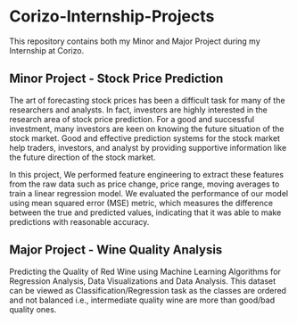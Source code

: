 # Corizo-Internship-Projects
This repository contains both my Minor and Major Project during my Internship at Corizo.


## Minor Project - Stock Price Prediction

The art of forecasting stock prices has been a difficult task for many of the researchers and analysts. In fact, investors are highly interested in the research area of stock price prediction. For a good and successful investment, many investors are keen on knowing the future situation of the stock market. Good and effective prediction systems for the stock market help traders, investors, and analyst by providing supportive information like the future direction of the stock market.

In this project, We performed feature engineering to extract these features from the raw data such as price change, price range, moving averages to train a linear regression model. We evaluated the performance of our model using mean squared error (MSE) metric, which measures the difference between the true and predicted values, indicating that it was able to make predictions with reasonable accuracy.



## Major Project - Wine Quality Analysis

Predicting the Quality of Red Wine using Machine Learning Algorithms for Regression Analysis, Data Visualizations and Data Analysis.
This dataset can be viewed as Classification/Regression task as the classes are ordered and not balanced i.e., intermediate quality wine are more than good/bad quality ones. 
